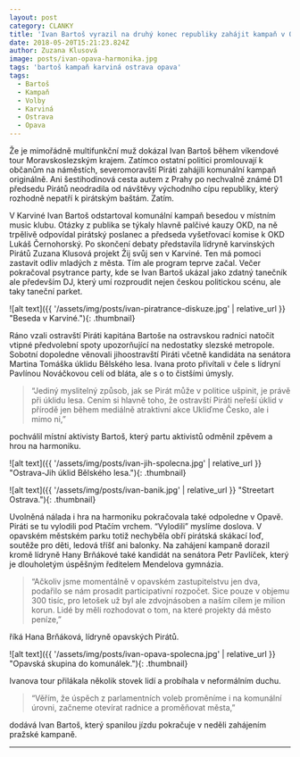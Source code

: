 ```yaml
---
layout: post
category: CLANKY
title: 'Ivan Bartoš vyrazil na druhý konec republiky zahájit kampaň v Ostravě, Opavě i Karviné'
date: 2018-05-20T15:21:23.824Z
author: Zuzana Klusová
image: posts/ivan-opava-harmonika.jpg
tags: 'bartoš kampaň karviná ostrava opava'
tags:
  - Bartoš
  - Kampaň
  - Volby
  - Karviná
  - Ostrava
  - Opava
---
```


Že je mimořádně multifunkční muž dokázal Ivan Bartoš během víkendové tour Moravskoslezským krajem. Zatímco ostatní politici promlouvají k občanům na náměstích, severomoravští Piráti zahájili komunální kampaň originálně. Ani šestihodinová cesta autem z Prahy po nechvalně známé D1 předsedu Pirátů neodradila od návštěvy východního cípu republiky, který rozhodně nepatří k pirátským baštám.  Zatím.
 
V Karviné Ivan Bartoš odstartoval komunální kampaň besedou v místním music klubu. Otázky z publika se týkaly hlavně palčivé kauzy OKD, na ně trpělivě odpovídal pirátský poslanec a předseda vyšetřovací komise k OKD Lukáš Černohorský. Po skončení debaty představila lídryně karvinských Pirátů Zuzana Klusová projekt Žij svůj sen v Karviné. Ten má pomoci zastavit odliv mladých z města. Tím ale program teprve začal. Večer pokračoval psytrance party, kde se Ivan Bartoš ukázal jako zdatný tanečník ale především DJ, který umí rozproudit nejen českou politickou scénu, ale taky taneční parket.

![alt text]({{ '/assets/img/posts/ivan-piratrance-diskuze.jpg' | relative_url }} "Beseda v Karviné."){: .thumbnail}

Ráno vzali ostravští Piráti kapitána Bartoše na ostravskou radnici natočit vtipné předvolební spoty upozorňující na nedostatky slezské metropole. Sobotní dopoledne věnovali jihoostravští Piráti včetně kandidáta na senátora Martina Tomáška úklidu Bělského lesa. Ivana proto přivítali v čele s lídryní Pavlínou Nováčkovou celí od bláta, ale s o to čistšími úmysly.

> “Jediný myslitelný způsob, jak se Pirát může v politice ušpinit, je právě při úklidu lesa. Cením si hlavně toho, že ostravští Piráti neřeší úklid v přírodě jen během mediálně atraktivní akce Ukliďme Česko, ale i mimo ni,”

pochválil místní aktivisty Bartoš, který partu aktivistů odměnil zpěvem a hrou na harmoniku. 

![alt text]({{ '/assets/img/posts/ivan-jih-spolecna.jpg' | relative_url }} "Ostrava-Jih úklid Bělského lesa."){: .thumbnail}

![alt text]({{ '/assets/img/posts/ivan-banik.jpg' | relative_url }} "Streetart Ostrava."){: .thumbnail}

Uvolněná nálada i hra na harmoniku pokračovala také odpoledne v Opavě. Piráti se tu vylodili pod Ptačím vrchem. “Vylodili” myslíme doslova. V opavském městském parku totiž nechyběla obří pirátská skákací loď, soutěže pro děti, ledová tříšť ani balonky. Na zahájení kampaně dorazil kromě lídryně Hany Brňákové také kandidát na senátora Petr Pavlíček, který je dlouholetým úspěšným ředitelem Mendelova gymnázia.

> “Ačkoliv jsme momentálně v opavském zastupitelstvu jen dva, podařilo se nám prosadit participativní rozpočet. Sice pouze v objemu 300 tisíc, pro letošek už byl ale zdvojnásoben a naším cílem je milion korun. Lidé by měli rozhodovat o tom, na které projekty dá město peníze,”

říká Hana Brňáková, lídryně opavských Pirátů.

![alt text]({{ '/assets/img/posts/ivan-opava-spolecna.jpg' | relative_url }} "Opavská skupina do komunálek."){: .thumbnail}

Ivanova tour přilákala několik stovek lidí a probíhala v neformálním duchu.

> “Věřím, že úspěch z parlamentních voleb proměníme i na komunální úrovni, začneme otevírat radnice a proměňovat města,”

dodává Ivan Bartoš, který spanilou jízdu pokračuje v neděli zahájením pražské kampaně.

- - -
